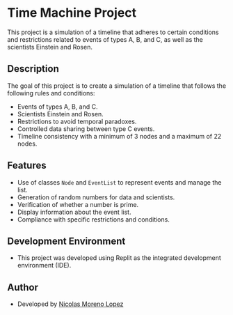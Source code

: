 # Time Machine Project

This project is a simulation of a timeline that adheres to certain conditions and restrictions related to events of types A, B, and C, as well as the scientists Einstein and Rosen.

## Description

The goal of this project is to create a simulation of a timeline that follows the following rules and conditions:

- Events of types A, B, and C.
- Scientists Einstein and Rosen.
- Restrictions to avoid temporal paradoxes.
- Controlled data sharing between type C events.
- Timeline consistency with a minimum of 3 nodes and a maximum of 22 nodes.

## Features

- Use of classes `Node` and `EventList` to represent events and manage the list.
- Generation of random numbers for data and scientists.
- Verification of whether a number is prime.
- Display information about the event list.
- Compliance with specific restrictions and conditions.

## Development Environment

- This project was developed using Replit as the integrated development environment (IDE).

## Author

- Developed by [Nicolas Moreno Lopez](https://github.com/Nicorenox)


